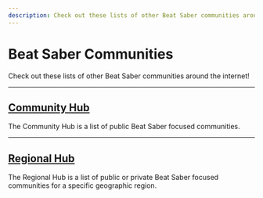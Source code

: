 ```yaml
---
description: Check out these lists of other Beat Saber communities around the internet!
---
```


# Beat Saber Communities

Check out these lists of other Beat Saber communities around the internet!

---

## [Community Hub](./community-hub.md)

The Community Hub is a list of public Beat Saber focused communities.

---

## [Regional Hub](./regional-hub.md)

The Regional Hub is a list of public or private Beat Saber focused communities for a specific geographic region.
